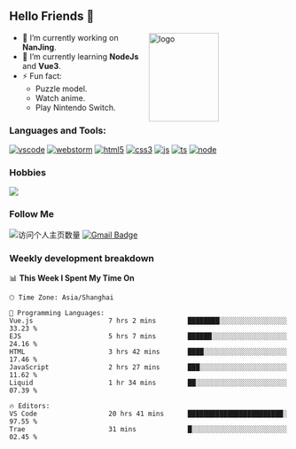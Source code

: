 ## Hello Friends 👋

<img src="https://github-readme-stats.vercel.app/api?username=Eugeniocode&show_icons=true&theme=vue" alt="logo" height="160" align="right" width="50%" />

- 🔭 I’m currently working on **NanJing**.
- 🌱 I’m currently learning **NodeJs** and **Vue3**.
- ⚡ Fun fact: 
  - Puzzle model.
  - Watch anime.
  - Play Nintendo Switch.



### Languages and Tools:

[![vscode](https://img.shields.io/badge/Visual%20Studio%20Code-blue?style=flat-square&logo=visualstudiocode&logoColor=ffffff)]()
[![webstorm](https://img.shields.io/badge/webstorm-528DD7?style=flat-square&logo=webstorm&logoColor=#ffffff)]()
[![html5](https://img.shields.io/badge/-HTML5-F16528?style=flat-square&logo=html5&logoColor=ffffff)]()
[![css3](https://img.shields.io/badge/-CSS3-3699D5?style=flat-square&logo=css3&logoColor=ffffff)]()
[![js](https://img.shields.io/badge/-Javascript-F0DA50?style=flat-square&logo=javascript&logoColor=ffffff)]()
[![ts](https://img.shields.io/badge/-Typescript-083061?style=flat-square&logo=typescript&logoColor=ffffff)]()
[![node](https://img.shields.io/badge/-Node.js-80BD00?style=flat-square&logo=nodedotjs&logoColor=ffffff)]()


### Hobbies

![](https://img.shields.io/badge/-Nintendo%20Switch-e60012?style=flat-square&logo=nintendo%20switch&logoColor=ffffff)

### Follow Me
![访问个人主页数量](https://komarev.com/ghpvc/?username=Eugeniocode&color=blue)
[![Gmail Badge](https://img.shields.io/badge/mail-eugeniocode@yeah.net-blue?style=flat&logo=Gmail&logoColor=white&link=mailto:eugeniocode@yeah.net)](mailto:eugeniocode@yeah.net)


### Weekly development breakdown
<!--START_SECTION:waka-->
📊 **This Week I Spent My Time On** 

```text
🕑︎ Time Zone: Asia/Shanghai

💬 Programming Languages: 
Vue.js                   7 hrs 2 mins        ████████░░░░░░░░░░░░░░░░░   33.23 % 
EJS                      5 hrs 7 mins        ██████░░░░░░░░░░░░░░░░░░░   24.16 % 
HTML                     3 hrs 42 mins       ████░░░░░░░░░░░░░░░░░░░░░   17.46 % 
JavaScript               2 hrs 27 mins       ███░░░░░░░░░░░░░░░░░░░░░░   11.62 % 
Liquid                   1 hr 34 mins        ██░░░░░░░░░░░░░░░░░░░░░░░   07.39 % 

🔥 Editors: 
VS Code                  20 hrs 41 mins      ████████████████████████░   97.55 % 
Trae                     31 mins             █░░░░░░░░░░░░░░░░░░░░░░░░   02.45 % 
```


<!--END_SECTION:waka-->

